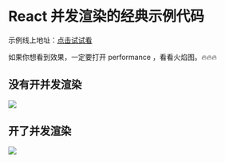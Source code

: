 # React 并发渲染的经典示例代码

示例线上地址：[点击试试看](http://games.yondu.vip/rc/)

如果你想看到效果，一定要打开 performance ，看看火焰图。🔥🔥🔥

## 没有开并发渲染
![](https://yondu-blog.oss-cn-beijing.aliyuncs.com/yondu/WX20230307-012015.png)

## 开了并发渲染
![](https://yondu-blog.oss-cn-beijing.aliyuncs.com/yondu/WX20230307-011644.png)
